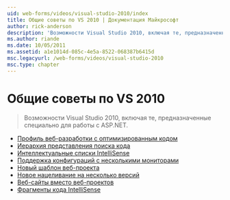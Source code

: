 ```yaml
---
uid: web-forms/videos/visual-studio-2010/index
title: Общие советы по VS 2010 | Документация Майкрософт
author: rick-anderson
description: 'Возможности Visual Studio 2010, включая те, предназначенные специально для работы с ASP.NET.'
ms.author: riande
ms.date: 10/05/2011
ms.assetid: a1e1014d-085c-4e5a-8522-068387b6415d
msc.legacyurl: /web-forms/videos/visual-studio-2010
msc.type: chapter
---
```

<a name="general-vs-2010-tips"></a>Общие советы по VS 2010
====================
> Возможности Visual Studio 2010, включая те, предназначенные специально для работы с ASP.NET.


- [Профиль веб-разработки с оптимизированным кодом](visual-studio-2010-quick-hit-code-optimized-profile.md)
- [Иерархия представления поиска кода](visual-studio-2010-quick-hit-code-search-view-hierarchy.md)
- [Интеллектуальные списки IntelliSense](visual-studio-2010-quick-hit-intellisense-smart-lists.md)
- [Поддержка конфигураций с несколькими мониторами](visual-studio-2010-quick-hit-multi-monitor-support.md)
- [Новый шаблон веб-проекта](visual-studio-2010-quick-hit-new-web-project-template.md)
- [Новое нацеливание на несколько версий](visual-studio-2010-quick-hit-new-multi-targeting.md)
- [Веб-сайты вместо веб-проектов](visual-studio-2010-quick-hit-websites-instead-of-web-projects.md)
- [Фрагменты кода IntelliSense](visual-studio-2010-quick-hit-snippets-intellisense.md)
